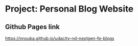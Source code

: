 # Project: Personal Blog Website

## Github Pages link

https://nnouka.github.io/udacity-nd-nextgen-fe-blogs

